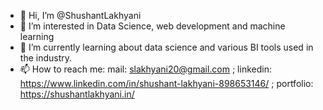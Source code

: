 - 👋 Hi, I’m @ShushantLakhyani
- 👀 I’m interested in Data Science, web development and machine learning
- 🌱 I’m currently learning about data science and various BI tools used in the industry.
- 📫 How to reach me: mail: slakhyani20@gmail.com ;
                      linkedin: https://www.linkedin.com/in/shushant-lakhyani-898653146/ ;
                      portfolio: https://shushantlakhyani.in/

<!---
ShushantLakhyani/ShushantLakhyani is a ✨ special ✨ repository because its `README.md` (this file) appears on your GitHub profile.
You can click the Preview link to take a look at your changes.
--->
